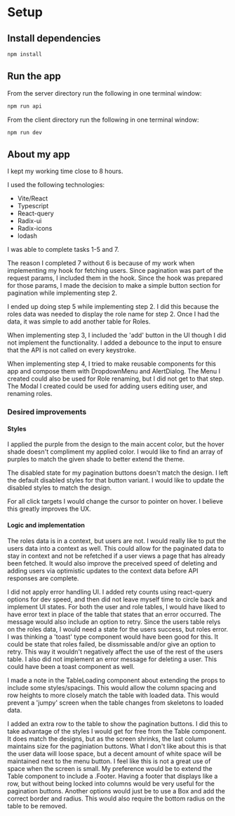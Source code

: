 # Setup

## Install dependencies

```bash
npm install
```

## Run the app

From the server directory run the following in one terminal window:

```bash
npm run api
```

From the client directory run the following in one terminal window:

```bash
npm run dev
```

## About my app

I kept my working time close to 8 hours.

I used the following technologies:

- Vite/React
- Typescript
- React-query
- Radix-ui
- Radix-icons
- lodash

I was able to complete tasks 1-5 and 7.

The reason I completed 7 without 6 is because of my work when implementing my hook for fetching users. Since pagination was part of the request params, I included them in the hook. Since the hook was prepared for those params, I made the decision to make a simple button section for pagination while implementing step 2.

I ended up doing step 5 while implementing step 2. I did this because the roles data was needed to display the role name for step 2. Once I had the data, it was simple to add another table for Roles.

When implementing step 3, I included the 'add' button in the UI though I did not implement the functionality. I added a debounce to the input to ensure that the API is not called on every keystroke.

When implementing step 4, I tried to make reusable components for this app and compose them with DropdownMenu and AlertDialog. The Menu I created could also be used for Role renaming, but I did not get to that step. The Modal I created could be used for adding users editing user, and renaming roles.

### Desired improvements

#### Styles

I applied the purple from the design to the main accent color, but the hover shade doesn't compliment my applied color. I would like to find an array of purples to match the given shade to better extend the theme.

The disabled state for my pagination buttons doesn't match the design. I left the default disabled styles for that button variant. I would like to update the disabled styles to match the design.

For all click targets I would change the cursor to pointer on hover. I believe this greatly improves the UX.

#### Logic and implementation

The roles data is in a context, but users are not. I would really like to put the users data into a context as well. This could allow for the paginated data to stay in context and not be refetched if a user views a page that has already been fetched. It would also improve the preceived speed of deleting and adding users via optimistic updates to the context data before API responses are complete.

I did not apply error handling UI. I added rety counts using react-query options for dev speed, and then did not leave myself time to circle back and implement UI states. For both the user and role tables, I would have liked to have error text in place of the table that states that an error occurred. The message would also include an option to retry. Since the users table relys on the roles data, I would need a state for the users success, but roles error. I was thinking a 'toast' type component would have been good for this. It could be state that roles failed, be dissmissable and/or give an option to retry. This way it wouldn't negatively affect the use of the rest of the users table. I also did not implement an error message for deleting a user. This could have been a toast component as well.

I made a note in the TableLoading component about extending the props to include some styles/spacings. This would allow the column spacing and row heights to more closely match the table with loaded data. This would prevent a 'jumpy' screen when the table changes from skeletons to loaded data.

I added an extra row to the table to show the pagination buttons. I did this to take advantage of the styles I would get for free from the Table component. It does match the designs, but as the screen shrinks, the last column maintains size for the paginiation buttons. What I don't like about this is that the user data will loose space, but a decent amount of white space will be maintained next to the menu button. I feel like this is not a great use of space when the screen is small.
My preference would be to extend the Table component to include a .Footer. Having a footer that displays like a row, but without being locked into columns would be very useful for the pagination buttons. Another options would just be to use a Box and add the correct border and radius. This would also require the bottom radius on the table to be removed.
